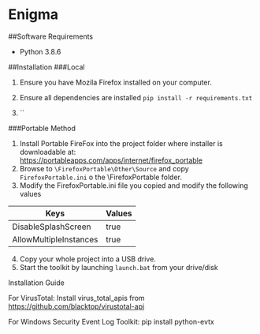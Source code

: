 # Enigma


##Software Requirements
* Python 3.8.6


     


##Installation
###Local
1. Ensure you have Mozila Firefox installed on your computer.

2. Ensure all dependencies are installed
`pip install -r requirements.txt`

3. ``


###Portable Method
1. Install Portable FireFox into the project folder where installer is downloadable at: <br>
https://portableapps.com/apps/internet/firefox_portable
2. Browse to `\FirefoxPortable\Other\Source` and copy `FirefoxPortable.ini` o the \FirefoxPortable folder. 
3. Modify the FirefoxPortable.ini file you copied and modify the following values

| Keys | Values |
| - | - |
| DisableSplashScreen | true |
| AllowMultipleInstances | true |

4. Copy your whole project into a USB drive. 
5. Start the toolkit by launching `launch.bat` from your drive/disk






Installation Guide

For VirusTotal: 
Install virus_total_apis from https://github.com/blacktop/virustotal-api

For Windows Security Event Log Toolkit:
pip install python-evtx
